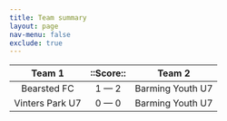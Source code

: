 ```yaml
---
title: Team summary
layout: page
nav-menu: false
exclude: true
---
```




|     Team 1      |  ::Score::  |      Team 2      |
|:---------------:|:-----------:|:----------------:|
|   Bearsted FC   | 1 &mdash; 2 | Barming Youth U7 |
| Vinters Park U7 | 0 &mdash; 0 | Barming Youth U7 |

 <br /><br /><br />